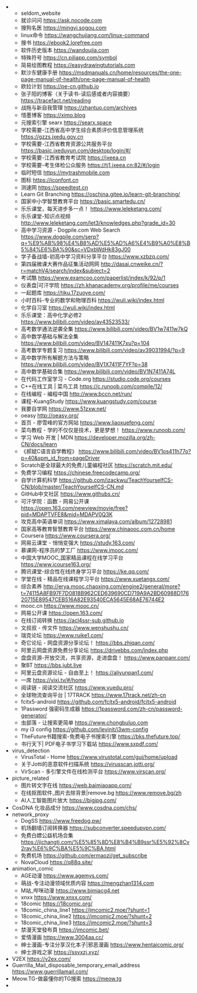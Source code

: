 - * seldom_website
  * 就诊问问 https://ask.nocode.com
  * 搜狗名医 https://mingyi.sogou.com
  * linux命令 https://wangchujiang.com/linux-command
  * 搜书 https://ebook2.lorefree.com
  * 软件历史版本 https://wandoujia.com
  * 特殊符号 https://cn.piliapp.com/symbol
  * 简易绘图教程 https://easydrawingtutorials.com
  * 默沙东健康手册 https://msdmanuals.cn/home/resources/the-one-page-manual-of-health/one-page-manual-of-health
  * 欧拉计划 https://pe-cn.github.io
  * 张子阳的博客（关于读书-读后感或者内容摘要） https://tracefact.net/reading
  * 战拖与新自我管理 https://zhantuo.com/archives
  * 惜墨博客 https://ximo.blog
  * 元搜索引擎 searx https://searx.space
  * 学校需要-江西省高中学生综合素质评价信息管理系统 https://gzzs.jxedu.gov.cn
  * 学校需要-江西省教育资源公共服务平台 https://basic.jxeduyun.com/desktop/login/#/
  * 学校需要-江西省教育考试院 https://jxeea.cn
  * 学校需要-考生体检公众服务 https://tj1.jxeea.cn:82/#/login
  * 临时短信 https://mytrashmobile.com
  * 图标 https://iconfont.cn
  * 测速网 https://speedtest.cn
  * Learn Git Branching https://oschina.gitee.io/learn-git-branching/
  * 国家中小学智慧教育平台 https://basic.smartedu.cn/
  * 乐乐课堂，每天进步多一点！ https://www.leleketang.com/
  * 乐乐课堂-知识点视频 http://www.leleketang.com/let3/knowledges.php?grade_id=30
  * 高中学习资源 - Dogpile.com Web Search https://www.dogpile.com/serp?q=%E9%AB%98%E4%B8%AD%E5%AD%A6%E4%B9%A0%E8%B5%84%E6%BA%90&sc=VDxbWdHk83gJ00
  * 学子备战墙-初高中学习资料分享平台 https://www.xzbzq.com/
  * 第四届微课大赛作品征集活动网网 http://dasai.cnweike.cn/?r=matchV4/search/index&subject=2
  * 考试酷 https://www.examcoo.com/paperlist/index/k/92/p/1
  * 仪表盘|可汗学院 https://zh.khanacademy.org/profile/me/courses
  * 一起题库 https://tiku.17zuoye.com/
  * 小时百科-专业的数学和物理百科 https://wuli.wiki/index.html
  * 化学自习室 https://wuli.wiki/index.html
  * 乐乐课堂：高中化学必修2 https://www.bilibili.com/video/av43523533/
  * 高考数学通法逆袭全集 https://www.bilibili.com/video/BV1w7411w7kQ
  * 高中数学基础与解法全集 https://www.bilibili.com/video/BV147411K7xu?p=104
  * 高考数学专题复习 https://www.bilibili.com/video/av39031994/?p=9
  * 高中数学所有解题方法与策略 https://www.bilibili.com/video/BV1X7411F7YF?p=38
  * 高中数学基础合集 https://www.bilibili.com/video/BV1N7411A74L
  * 在代码工作室学习 - Code.org https://studio.code.org/courses
  * C++在线工具 | 菜鸟工具 https://c.runoob.com/compile/12/
  * 在线编程 - 编程中国 http://www.bccn.net/run/
  * 课程-KuangStudy https://www.kuangstudy.com/course
  * 我要自学网 https://www.51zxw.net/
  * oeasy http://oeasy.org/
  * 首页 - 廖雪峰的官方网站 https://www.liaoxuefeng.com/
  * 菜鸟教程 - 学的不仅仅是技术，更是梦想！ https://www.runoob.com/
  * 学习 Web 开发 | MDN https://developer.mozilla.org/zh-CN/docs/learn
  * 《郝斌C语言自学教程》 https://www.bilibili.com/video/BV1os411h77o?p=40&spm_id_from=pageDriver
  * Scratch是全球最大的免费儿童编程社区 https://scratch.mit.edu/
  * 免费学习编程 https://chinese.freecodecamp.org/
  * 自学计算机科学 https://github.com/izackwu/TeachYourselfCS-CN/blob/master/TeachYourselfCS-CN.md
  * GitHub中文社区 https://www.githubs.cn/
  * 可汗学院：函数 - 网易公开课 https://open.163.com/newview/movie/free?pid=MDAPTVFE8&mid=MDAPV0Q3K
  * 攻克高中英语单词 https://www.ximalaya.com/album/12728981
  * 国家高等教育智慧教育平台 https://www.chinaooc.com.cn/home
  * Coursera https://www.coursera.org/
  * 网易云课堂 - 悄悄变强大 https://study.163.com/
  * 慕课网-程序员的梦工厂 https://www.imooc.com/
  * 中国大学MOOC_国家精品课程在线学习平台 https://www.icourse163.org/
  * 腾讯课堂-综合性在线终身学习平台 https://ke.qq.com/
  * 学堂在线 - 精品在线课程学习平台 https://www.xuetangx.com/
  * 综合素养 http://erya.mooc.chaoxing.com/engine2/general/more?t=74115A8FB97F7D0818B962CED639690CD719A9A2BD60988D17620715E89547CEB516A82E93540ECA5645E68AE76744E2
  * mooc.cn https://www.mooc.cn/
  * 网易公开课 https://open.163.com/
  * 在线订阅转换 https://acl4ssr-sub.github.io
  * 文叔叔 - 传文件 https://www.wenshushu.cn/
  * 瑞克论坛 https://www.ruike1.com/
  * 奇它论坛 - 网盘资源分享论坛！ https://bbs.zhiqan.com/
  * 阿里云网盘资源免费分享论坛 https://drivebbs.com/index.php
  * 盘盘资源-开放交流，共享资源，走进盘盘！ https://www.panpanr.com/
  * 聚BT https://bbs.jubt.live
  * 阿里云盘资源论坛 - 自由至上！ https://aliyunpan1.com/
  * 一席 https://yixi.tv/#/home
  * 阅读链 - 阅读交流社区 https://www.yuedu.pro/
  * 全球物流查询平台 | 17TRACK https://www.17track.net/zh-cn
  * fcitx5-android https://github.com/fcitx5-android/fcitx5-android
  * 1Password 强密码生成器 https://1password.com/zh-cn/password-generator/
  * 虫部落 - 让搜索更简单 https://www.chongbuluo.com
  * my i3 config https://github.com/levinit/i3wm-config
  * TheFuture书籍搜索-免费电子书搜索引擎 https://bks.thefuture.top/
  * 书行天下| PDF电子书学习下载站 https://www.sxpdf.com/
- virus_detection
  * VirusTotal - Home https://www.virustotal.com/gui/home/upload
  * 关于Jotti的恶意软件扫描系统 https://virusscan.jotti.org/
  * VirScan - 多引擎文件在线检测平台 https://www.virscan.org/
- picture_related
  * 图片转文字在线 https://web.baimiaoapp.com/
  * 在线抠图软件_图片去除背景|remove.bg https://www.remove.bg/zh
  * AI人工智能图片放大 https://bigjpg.com/
- CosDNA 化妆品成分 https://www.cosdna.com/chs/
- network_proxy
  * DogSS https://www.freedog.pw/
  * 机场翻墙订阅转换器 https://subconverter.speedupvpn.com/
  * 免费白嫖公益机场合集 https://jichangtj.com/%E5%85%8D%E8%B4%B9ssr%E5%92%8Cv2ray%E6%9C%BA%E5%9C%BA.html
  * 免费机场 https://github.com/ermaozi/get_subscribe
  * NovaCloud https://q88q.site/
- animation_comic
  * AGE动漫 https://www.agemys.com/
  * 萌战-专注动漫领域优质内容 https://mengzhan1314.com
  * M站_哔咪动漫 https://www.bimiacg4.net
  * xnxx https://www.xnxx.com/
  * 18comic https://18comic.org/
  * 18comic_china_line1 https://jmcomic2.moe/?shunt=1
  * 18comic_china_line2 https://jmcomic2.moe/?shunt=2
  * 18comic_china_line3 https://jmcomic2.moe/?shunt=3
  * 禁漫天堂發布頁 https://jmcomic.bet/
  * 爱情漫画 https://www.3004aa.cc/
  * 绅士漫画-专注分享汉化本子|邪恶漫画 https://www.hentaicomic.org/
  * 绅士游戏之家 https://ssyxzj.xyz/
- V2EX https://v2ex.com/
- Guerrilla_Mail_disposable_temporary_email_address  https://www.guerrillamail.com/
- Meow.TG-做最懂你的TG搜索 https://meow.tg
-
